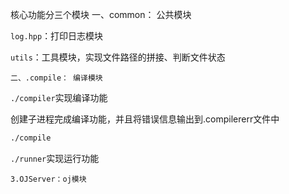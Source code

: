 核心功能分三个模块
    一、common：  公共模块

`log.hpp`：打印日志模块

`utils`：工具模块，实现文件路径的拼接、判断文件状态


    二、.compile： 编译模块
   ``./compiler``实现编译功能

创建子进程完成编译功能，并且将错误信息输出到.compilererr文件中

```bash
./compile
```

  `./runner`实现运行功能


    3.OJServer：oj模块
